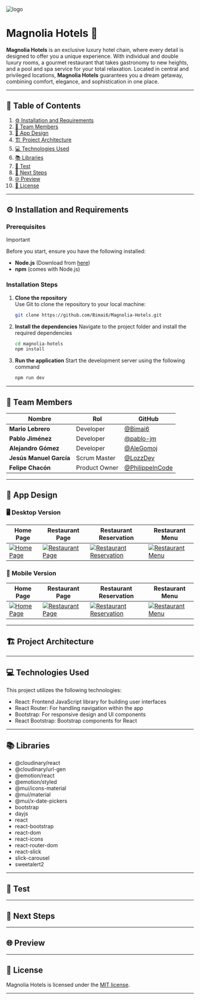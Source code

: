 ![logo](https://res.cloudinary.com/dk1g12n2h/image/upload/v1740471924/magnolialLogoMobile_awbjyy_1_od9omf.png)

# **Magnolia Hotels** 🏨

**Magnolia Hotels** is an exclusive luxury hotel chain, where every detail is designed to offer you a unique experience. With individual and double luxury rooms, a gourmet restaurant that takes gastronomy to new heights, and a pool and spa service for your total relaxation. Located in central and privileged locations, **Magnolia Hotels** guarantees you a dream getaway, combining comfort, elegance, and sophistication in one place.

---

## 📌 **Table of Contents**
1. [⚙️ Installation and Requirements](#installation-and-requirements)
2. [👥 Team Members](#-team-members)
3. [🎨 App Design](#-app-design)
4. [🏗️ Project Architecture](#project-architecture)
5. [💻 Technologies Used](#-technologies-used) 
6. [📚 Libraries](#-libraries)
7. [🧪 Test](#-test)
8. [🚀 Next Steps](#-next-steps)
9. [🌐 Preview](#-preview)
10. [🔖 License](#-license)

---

## ⚙️ **Installation and Requirements**

### **Prerequisites**  
>[!IMPORTANT]
Before you start, ensure you have the following installed:
- **Node.js** (Download from [here](https://nodejs.org/))
- **npm** (comes with Node.js)

### **Installation Steps**

1. **Clone the repository**  
   Use Git to clone the repository to your local machine:

   ```bash
   git clone https://github.com/Bimai6/Magnolia-Hotels.git

2. **Install the dependencies**
    Navigate to the project folder and install the required dependencies

   ```bash
   cd magnolia-hotels
   npm install
   
3. **Run the application**
   Start the development server using the following command

   ```bash
   npm run dev

---

## 👥 **Team Members**  

| Nombre | Rol | GitHub |
|--------|-----|--------|
| **Mario Lebrero** | Developer | [@Bimai6](https://github.com/Bimai6) |
| **Pablo Jiménez** | Developer | [@pablo-jm](https://github.com/pablo-jm) |
| **Alejandro Gómez** | Developer | [@AleGomoj](https://github.com/AleGomoj) |
| **Jesús Manuel García** | Scrum Master | [@LozzDev](https://github.com/LozzDev) |
| **Felipe Chacón** | Product Owner | [@PhilippeInCode](https://github.com/PhilippeInCode) |

---


## 🎨 **App Design**

### 🖥️ Desktop Version  

| Home Page | Restaurant Page | Restaurant Reservation | Restaurant Menu |
|-----------|----------------|------------------------|----------------|
| [![Home Page](https://res.cloudinary.com/dk1g12n2h/image/upload/v1740390718/homePage_v6r72r.png)](https://res.cloudinary.com/dk1g12n2h/image/upload/v1740390718/homePage_v6r72r.png) | [![Restaurant Page](https://res.cloudinary.com/dk1g12n2h/image/upload/v1740473446/Restaurante_s4pswh.png)](https://res.cloudinary.com/dk1g12n2h/image/upload/v1740473446/Restaurante_s4pswh.png) | [![Restaurant Reservation](https://res.cloudinary.com/dk1g12n2h/image/upload/v1740473324/reservaDesktop_eprhaw.png)](https://res.cloudinary.com/dk1g12n2h/image/upload/v1740473324/reservaDesktop_eprhaw.png) | [![Restaurant Menu](https://res.cloudinary.com/dk1g12n2h/image/upload/v1740472850/cartaDesktop_dfdc5y.png)](https://res.cloudinary.com/dk1g12n2h/image/upload/v1740472850/cartaDesktop_dfdc5y.png) |

### 📱 Mobile Version  

| Home Page | Restaurant Page | Restaurant Reservation | Restaurant Menu |
|-----------|----------------|------------------------|----------------|
| [![Home Page](https://res.cloudinary.com/dk1g12n2h/image/upload/v1740469834/homePageMobile_yzmmro.png)](https://res.cloudinary.com/dk1g12n2h/image/upload/v1740469834/homePageMobile_yzmmro.png) | [![Restaurant Page](https://res.cloudinary.com/dk1g12n2h/image/upload/v1740473446/RestauranteMobile_baqkp5.png)](https://res.cloudinary.com/dk1g12n2h/image/upload/v1740473446/RestauranteMobile_baqkp5.png) | [![Restaurant Reservation](https://res.cloudinary.com/dk1g12n2h/image/upload/v1740472856/reservaMobile_bnvhgt.png)](https://res.cloudinary.com/dk1g12n2h/image/upload/v1740472856/reservaMobile_bnvhgt.png) | [![Restaurant Menu](https://res.cloudinary.com/dk1g12n2h/image/upload/v1740472894/cartaMobile_sh0u29.png)](https://res.cloudinary.com/dk1g12n2h/image/upload/v1740472894/cartaMobile_sh0u29.png) |

---

## 🏗️ **Project Architecture**

---

## 💻 **Technologies Used**
 This project utilizes the following technologies:

- React: Frontend JavaScript library for building user interfaces
- React Router: For handling navigation within the app
- Bootstrap: For responsive design and UI components
- React Bootstrap: Bootstrap components for React

---

## 📚 **Libraries**

- @cloudinary/react
- @cloudinary/url-gen
- @emotion/react
- @emotion/styled
- @mui/icons-material
- @mui/material
- @mui/x-date-pickers
- bootstrap
- dayjs
- react
- react-bootstrap
- react-dom
- react-icons
- react-router-dom
- react-slick
- slick-carousel
- sweetalert2

---

## 🧪 **Test**

---

## 🚀 **Next Steps**

---

## 🌐 **Preview**

---

## 🔖 **License**

Magnolia Hotels is licensed under the [MIT license](https://opensource.org/licenses/MIT).

--- 
